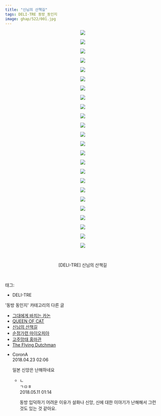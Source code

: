 ```yaml
---
title: "신님의 산책길"
tags: DELI-TRE 동방_동인지
image: ghap/522/001.jpg
---
```

<div class="article">
<p style="text-align: center; clear: none; float: none;"><img src="{{ site.nasurl }}/ghap/522/001.jpg"/></p>
<p style="text-align: center; clear: none; float: none;"><img src="{{ site.nasurl }}/ghap/522/002.jpg"/></p>
<p style="text-align: center; clear: none; float: none;"><img src="{{ site.nasurl }}/ghap/522/003.jpg"/></p>
<p style="text-align: center; clear: none; float: none;"><img src="{{ site.nasurl }}/ghap/522/004.jpg"/></p>
<p style="text-align: center; clear: none; float: none;"><img src="{{ site.nasurl }}/ghap/522/005.jpg"/></p>
<p style="text-align: center; clear: none; float: none;"><img src="{{ site.nasurl }}/ghap/522/006.jpg"/></p>
<p style="text-align: center; clear: none; float: none;"><img src="{{ site.nasurl }}/ghap/522/007.jpg"/></p>
<p style="text-align: center; clear: none; float: none;"><img src="{{ site.nasurl }}/ghap/522/008.jpg"/></p>
<p style="text-align: center; clear: none; float: none;"><img src="{{ site.nasurl }}/ghap/522/009.jpg"/></p>
<p style="text-align: center; clear: none; float: none;"><img src="{{ site.nasurl }}/ghap/522/010.jpg"/></p>
<p style="text-align: center; clear: none; float: none;"><img src="{{ site.nasurl }}/ghap/522/011.jpg"/></p>
<p style="text-align: center; clear: none; float: none;"><img src="{{ site.nasurl }}/ghap/522/012.jpg"/></p>
<p style="text-align: center; clear: none; float: none;"><img src="{{ site.nasurl }}/ghap/522/013.jpg"/></p>
<p style="text-align: center; clear: none; float: none;"><img src="{{ site.nasurl }}/ghap/522/014.jpg"/></p>
<p style="text-align: center; clear: none; float: none;"><img src="{{ site.nasurl }}/ghap/522/015.jpg"/></p>
<p style="text-align: center; clear: none; float: none;"><img src="{{ site.nasurl }}/ghap/522/016.jpg"/></p>
<p style="text-align: center; clear: none; float: none;"><img src="{{ site.nasurl }}/ghap/522/017.jpg"/></p>
<p style="text-align: center; clear: none; float: none;"><img src="{{ site.nasurl }}/ghap/522/018.jpg"/></p>
<p style="text-align: center; clear: none; float: none;"><img src="{{ site.nasurl }}/ghap/522/019.jpg"/></p>
<p style="text-align: center; clear: none; float: none;"><img src="{{ site.nasurl }}/ghap/522/020.jpg"/></p>
<p style="text-align: center; clear: none; float: none;"><img src="{{ site.nasurl }}/ghap/522/021.jpg"/></p>
<p style="text-align: center; clear: none; float: none;"><img src="{{ site.nasurl }}/ghap/522/022.jpg"/></p>
<p style="text-align: center; clear: none; float: none;"><img src="{{ site.nasurl }}/ghap/522/023.jpg"/></p>
<p style="text-align: center; clear: none; float: none;"><img src="{{ site.nasurl }}/ghap/522/024.jpg"/></p>
<p style="text-align: center; clear: none; float: none;"><br/></p>
<p style="text-align: center; clear: none; float: none;">[DELI-TRE] 신님의 산책길</p>
<p><br/></p>
</div><div class="tagTrail">
<p>태그: </p>
<ul>
<li>DELI-TRE</li>
</ul>
</div><div class="another">
<p>'동방 동인지' 카테고리의 다른 글</p>
<ul>
<li><a href="/2016-06-24-ghap_524">그대에게 바치는 카논</a></li>
<li><a href="/2016-06-24-ghap_523">QUEEN OF CAT</a></li>
<li><a href="/2016-06-23-ghap_522">신님의 산책길</a></li>
<li><a href="/2016-06-23-ghap_521">순정가련 마이오피아</a></li>
<li><a href="/2016-06-23-ghap_520">고주망태 홍마관</a></li>
<li><a href="/2016-06-23-ghap_519">The Flying Dutchman</a></li>
</ul>
</div><div class="cb_module cb_fluid">
<div class="cb_wrt cb_profile">
<div class="comment">
<ul>
<li class="cb_thumb_off" id="comment15243348">
<div class="cb_comment_area">
<div class="cb_info_area">
<div class="cb_section">
<span class="cb_nick_name">CoronA</span>
</div>
<div class="cb_section">
<span class="cb_date">2018.04.23 02:06 </span>
</div>
</div>
<div class="cb_dsc_comment">
<p class="cb_dsc">
											일본 신앙은 난해하네요
										</p>
</div>
<ul>
<li class="cb_thumb_off" id="comment15253878">
<span class="cb_bu_subnode">ㄴ</span>
<div class="cb_comment_area">
<div class="cb_info_area">
<div class="cb_section">
<span class="cb_nick_name">ㄱㅁㅎ</span>
</div>
<div class="cb_section">
<span class="cb_date">2018.05.11 01:14 </span>
</div>
</div>
<div class="cb_dsc_comment">
<p class="cb_dsc">
																동방 입덕하기 어려운 이유가 설화나 신앙, 신에 대한 이야기가 난해해서 그런 것도 있는 것 같아요.
															</p>
</div>
</div>
</li>
</ul>
</div></li>
</ul>
</div>
</div><!-- commentList close -->
</div>